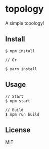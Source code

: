 # topology

A simple topology!

## Install

```shell
$ npm install

// Or

$ yarn install
```

## Usage

```shell
// Start
$ npm start

// Build
$ npm run build
```

## License

MIT